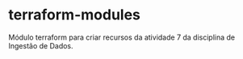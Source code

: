 # terraform-modules
Módulo terraform para criar recursos da atividade 7 da disciplina de Ingestão de Dados.
